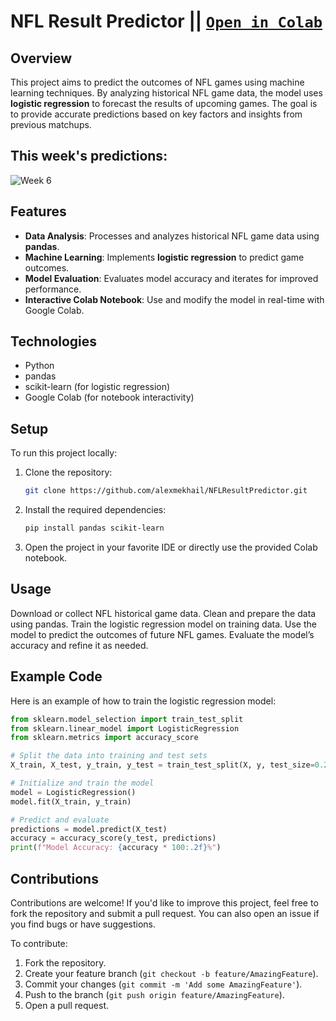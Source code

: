 # NFL Result Predictor || [```Open in Colab```](https://colab.research.google.com/github/alexmekhail/NFLResultPredictor/blob/main/NFL_Result_Predictor.ipynb)

## Overview
This project aims to predict the outcomes of NFL games using machine learning techniques. By analyzing historical NFL game data, the model uses **logistic regression** to forecast the results of upcoming games. The goal is to provide accurate predictions based on key factors and insights from previous matchups.

## This week's predictions:
![Week 6](Week_6_Predictions.jpeg)

## Features
- **Data Analysis**: Processes and analyzes historical NFL game data using **pandas**.
- **Machine Learning**: Implements **logistic regression** to predict game outcomes.
- **Model Evaluation**: Evaluates model accuracy and iterates for improved performance.
- **Interactive Colab Notebook**: Use and modify the model in real-time with Google Colab.

## Technologies
- Python
- pandas
- scikit-learn (for logistic regression)
- Google Colab (for notebook interactivity)

## Setup
To run this project locally:

1. Clone the repository:
   ```bash
   git clone https://github.com/alexmekhail/NFLResultPredictor.git
2. Install the required dependencies:
   ```bash
   pip install pandas scikit-learn
3. Open the project in your favorite IDE or directly use the provided Colab notebook.

## Usage
Download or collect NFL historical game data.
Clean and prepare the data using pandas.
Train the logistic regression model on training data.
Use the model to predict the outcomes of future NFL games.
Evaluate the model’s accuracy and refine it as needed.

## Example Code
Here is an example of how to train the logistic regression model:
```python
from sklearn.model_selection import train_test_split
from sklearn.linear_model import LogisticRegression
from sklearn.metrics import accuracy_score

# Split the data into training and test sets
X_train, X_test, y_train, y_test = train_test_split(X, y, test_size=0.2)

# Initialize and train the model
model = LogisticRegression()
model.fit(X_train, y_train)

# Predict and evaluate
predictions = model.predict(X_test)
accuracy = accuracy_score(y_test, predictions)
print(f"Model Accuracy: {accuracy * 100:.2f}%")
```

## Contributions
Contributions are welcome! If you'd like to improve this project, feel free to fork the repository and submit a pull request. You can also open an issue if you find bugs or have suggestions.

To contribute:
1. Fork the repository.
2. Create your feature branch (`git checkout -b feature/AmazingFeature`).
3. Commit your changes (`git commit -m 'Add some AmazingFeature'`).
4. Push to the branch (`git push origin feature/AmazingFeature`).
5. Open a pull request.
